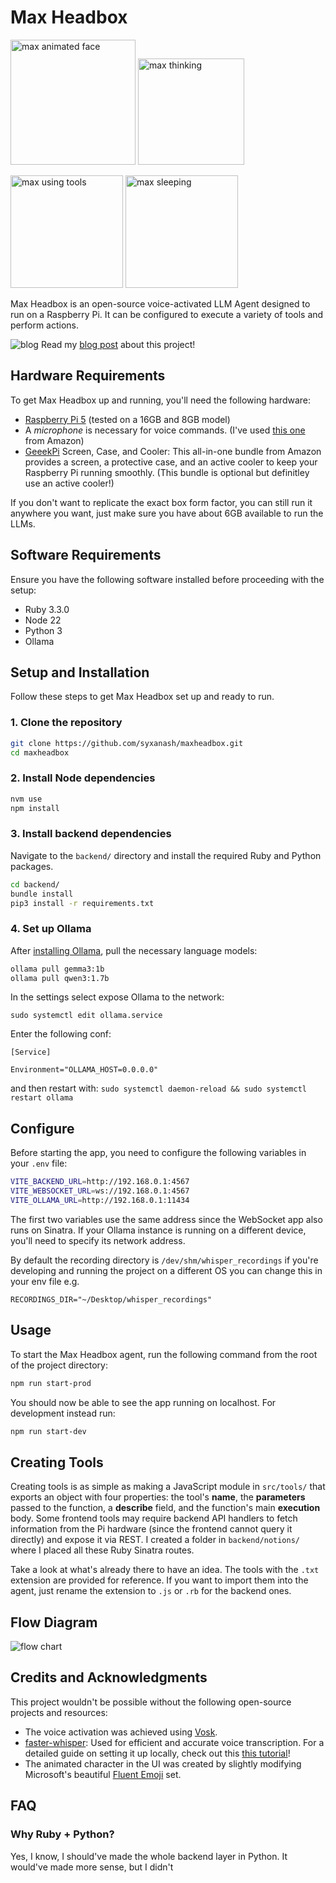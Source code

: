 # Max Headbox

<p>
  <img src="readme_assets/animated.gif" alt="max animated face" height="200"/>
  <img src="readme_assets/thinking.png" alt="max thinking" height="170"/>
</p>
<p>
  <img src="readme_assets/tools.png" alt="max using tools" height="180"/>
  <img src="readme_assets/sleeping.png" alt="max sleeping" height="180"/>
</p>

Max Headbox is an open-source voice-activated LLM Agent designed to run on a Raspberry Pi. It can be configured to execute a variety of tools and perform actions.

![blog](https://raw.githubusercontent.com/syxanash/awesome-web-desktops/refs/heads/main/assets/notebook.png) Read my [blog post](https://blog.simone.computer/an-agent-desktoy) about this project!

## Hardware Requirements

To get Max Headbox up and running, you'll need the following hardware:

* [Raspberry Pi 5](https://www.raspberrypi.com/products/raspberry-pi-5/) (tested on a 16GB and 8GB model)
* A _microphone_ is necessary for voice commands. (I've used [this one](https://www.amazon.com/dp/B071WH7FC6) from Amazon)
* [GeeekPi](https://www.amazon.com/dp/B0D7VDWBBC) Screen, Case, and Cooler: This all-in-one bundle from Amazon provides a screen, a protective case, and an active cooler to keep your Raspberry Pi running smoothly. (This bundle is optional but definitley use an active cooler!)

If you don't want to replicate the exact box form factor, you can still run it anywhere you want, just make sure you have about 6GB available to run the LLMs.

## Software Requirements

Ensure you have the following software installed before proceeding with the setup:

* Ruby 3.3.0
* Node 22
* Python 3
* Ollama

## Setup and Installation

Follow these steps to get Max Headbox set up and ready to run.

### 1. Clone the repository

```sh
git clone https://github.com/syxanash/maxheadbox.git
cd maxheadbox
```

### 2. Install Node dependencies

```sh
nvm use
npm install
```

### 3. Install backend dependencies

Navigate to the `backend/` directory and install the required Ruby and Python packages.

```sh
cd backend/
bundle install
pip3 install -r requirements.txt
```

### 4. Set up Ollama

After [installing Ollama](https://ollama.com/download/linux), pull the necessary language models:

```sh
ollama pull gemma3:1b
ollama pull qwen3:1.7b
```

In the settings select expose Ollama to the network:

```
sudo systemctl edit ollama.service
```

Enter the following conf:
```
[Service]

Environment="OLLAMA_HOST=0.0.0.0"
```

and then restart with: `sudo systemctl daemon-reload && sudo systemctl restart ollama`

## Configure

Before starting the app, you need to configure the following variables in your `.env` file:

```sh
VITE_BACKEND_URL=http://192.168.0.1:4567
VITE_WEBSOCKET_URL=ws://192.168.0.1:4567
VITE_OLLAMA_URL=http://192.168.0.1:11434
```

The first two variables use the same address since the WebSocket app also runs on Sinatra. If your Ollama instance is running on a different device, you'll need to specify its network address.

By default the recording directory is `/dev/shm/whisper_recordings` if you're developing and running the project on a different OS you can change this in your env file e.g.

```
RECORDINGS_DIR="~/Desktop/whisper_recordings"
```

## Usage

To start the Max Headbox agent, run the following command from the root of the project directory:

```sh
npm run start-prod
```

You should now be able to see the app running on localhost.
For development instead run:

```sh
npm run start-dev
```

## Creating Tools

Creating tools is as simple as making a JavaScript module in `src/tools/` that exports an object with four properties: the tool's **name**, the **parameters** passed to the function, a **describe** field, and the function's main **execution** body.
Some frontend tools may require backend API handlers to fetch information from the Pi hardware (since the frontend cannot query it directly) and expose it via REST. I created a folder in `backend/notions/` where I placed all these Ruby Sinatra routes.

Take a look at what's already there to have an idea.
The tools with the `.txt` extension are provided for reference. If you want to import them into the agent, just rename the extension to `.js` or `.rb` for the backend ones.

## Flow Diagram

![flow chart](readme_assets/max-diagram.png)

## Credits and Acknowledgments

This project wouldn't be possible without the following open-source projects and resources:

* The voice activation was achieved using [Vosk](https://github.com/alphacep/vosk-api).
* [faster-whisper](https://github.com/SYSTRAN/faster-whisper): Used for efficient and accurate voice transcription. For a detailed guide on setting it up locally, check out this [this tutorial](https://www.youtube.com/watch?v=3yLFWpKKbe8)!
* The animated character in the UI was created by slightly modifying Microsoft's beautiful [Fluent Emoji](https://github.com/microsoft/fluentui-emoji) set.

## FAQ

### Why Ruby + Python?

Yes, I know, I should've made the whole backend layer in Python. It would've made more sense, but I didn't 